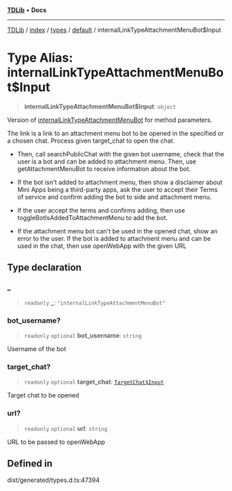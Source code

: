 [**TDLib**](../../../../../../README.md) • **Docs**

***

[TDLib](../../../../../../modules.md) / [index](../../../../../README.md) / [types](../../../README.md) / [default](../README.md) / internalLinkTypeAttachmentMenuBot$Input

# Type Alias: internalLinkTypeAttachmentMenuBot$Input

> **internalLinkTypeAttachmentMenuBot$Input**: `object`

Version of [internalLinkTypeAttachmentMenuBot](internalLinkTypeAttachmentMenuBot.md) for method parameters.

The link is a link to an attachment menu bot to be opened in the specified or a chosen chat. Process given target_chat to open the chat.

- Then, call searchPublicChat with the given bot username, check that the user is a bot and can be added to attachment menu. Then, use getAttachmentMenuBot to receive information about the bot.

- If the bot isn't added to attachment menu, then show a disclaimer about Mini Apps being a third-party apps, ask the user to accept their Terms of service and confirm adding the bot to side and attachment menu.

- If the user accept the terms and confirms adding, then use toggleBotIsAddedToAttachmentMenu to add the bot.

- If the attachment menu bot can't be used in the opened chat, show an error to the user. If the bot is added to attachment menu and can be used in the chat, then use openWebApp with the given URL

## Type declaration

### \_

> `readonly` **\_**: `"internalLinkTypeAttachmentMenuBot"`

### bot\_username?

> `readonly` `optional` **bot\_username**: `string`

Username of the bot

### target\_chat?

> `readonly` `optional` **target\_chat**: [`TargetChat$Input`](TargetChat$Input.md)

Target chat to be opened

### url?

> `readonly` `optional` **url**: `string`

URL to be passed to openWebApp

## Defined in

dist/generated/types.d.ts:47394
